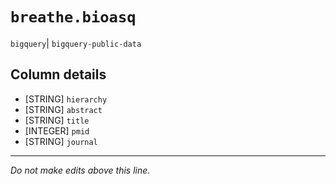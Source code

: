 # `breathe.bioasq`
`bigquery`| `bigquery-public-data`

## Column details
* [STRING]    `hierarchy`
* [STRING]    `abstract`
* [STRING]    `title`
* [INTEGER]   `pmid`
* [STRING]    `journal`

-------------------------------------------------------------------------------
*Do not make edits above this line.*

